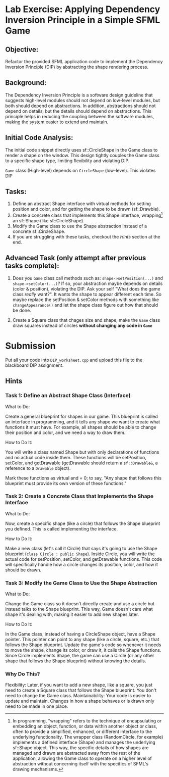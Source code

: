 # Lab Exercise: Applying Dependency Inversion Principle in a Simple SFML Game

## Objective:

Refactor the provided SFML application code to implement the Dependency Inversion Principle (DIP) by abstracting the shape rendering process.

## Background:

The Dependency Inversion Principle is a software design guideline that suggests high-level modules should not depend on low-level modules, but both should depend on abstractions. In addition, abstractions should not depend on details, but the details should depend on abstractions. This principle helps in reducing the coupling between the software modules, making the system easier to extend and maintain.

## Initial Code Analysis:

The initial code snippet directly uses sf::CircleShape in the Game class to render a shape on the window. This design tightly couples the Game class to a specific shape type, limiting flexibility and violating DIP. 

`Game` class (High-level) depends on `CircleShape` (low-level). This violates DIP

## Tasks:

1. Define an abstract Shape interface with virtual methods for setting position and color, and for getting the shape to be drawn (sf::Drawble).
2. Create a concrete class that implements this Shape interface, wrapping[^1] an sf::Shape (like sf::CircleShape).
3. Modify the Game class to use the Shape abstraction instead of a concrete sf::CircleShape.
5. If you are struggling with these tasks, checkout the *Hints* section at the end.

## Advanced Task (only attempt after previous tasks complete):

1. Does you `Game` class call methods such as: `shape->setPosition(...)` and ` shape->setColor(...)`? If so, your abstraction maybe depends on details (color & position), violating the DIP. Ask your self "What does the game class *really* want?". It wants the shape to appear different each time. So maybe replace the setPosition & setColor methods with something like `changeAppearance()` and let the shape class figure out how that should be done.

2. Create a Square class that chages size and shape, make the `Game` class draw squares instead of circles **without changing any code in `Game`** 

# Submission

Put all your code into `DIP_worksheet.cpp` and upload this file to the blackboard DIP assignment.


## Hints

### Task 1: Define an Abstract Shape Class (Interface)

What to Do:

Create a general blueprint for shapes in our game. This blueprint is called an interface in programming, and it tells any shape we want to create what functions it must have. For example, all shapes should be able to change their position and color, and we need a way to draw them.

How to Do It:

You will write a class named Shape but with only declarations of functions and no actual code inside them. These functions will be setPosition, setColor, and getDrawable (getDrawable should return a `sf::Drawable&`,  a reference to a `Drawable` object).

Mark these functions as virtual and = 0; to say, "Any shape that follows this blueprint must provide its own version of these functions."

### Task 2: Create a Concrete Class that Implements the Shape Interface

What to Do:

Now, create a specific shape (like a circle) that follows the Shape blueprint you defined. This is called implementing the interface.

How to Do It:

Make a new class (let's call it Circle) that says it's going to use the Shape blueprint (`class Circle : public Shape`).
Inside Circle, you will write the actual code for setPosition, setColor, and getDrawable functions. This code will specifically handle how a circle changes its position, color, and how it should be drawn.

### Task 3: Modify the Game Class to Use the Shape Abstraction

What to Do:

Change the Game class so it doesn't directly create and use a circle but instead talks to the Shape blueprint. This way, Game doesn't care what shape it's dealing with, making it easier to add new shapes later.

How to Do It:

In the Game class, instead of having a CircleShape object, have a Shape pointer. This pointer can point to any shape (like a circle, square, etc.) that follows the Shape blueprint.
Update the game's code so whenever it needs to move the shape, change its color, or draw it, it calls the Shape functions. Since Circle implements Shape, the game can use a Circle (or any other shape that follows the Shape blueprint) without knowing the details.

### Why Do This?

Flexibility: Later, if you want to add a new shape, like a square, you just need to create a Square class that follows the Shape blueprint. You don't need to change the Game class.
Maintainability: Your code is easier to update and maintain. Changes in how a shape behaves or is drawn only need to be made in one place.

[^1]: In programming, "wrapping" refers to the technique of encapsulating or embedding an object, function, or data within another object or class, often to provide a simplified, enhanced, or different interface to the underlying functionality. The wrapper class (RandomCircle, for example) implements a defined interface (Shape) and manages the underlying sf::Shape object. 
  This way, the specific details of how shapes are managed and drawn are abstracted away from the rest of the application, allowing the Game class to operate on a higher level of abstraction without concerning itself with the specifics of SFML's drawing mechanisms.
